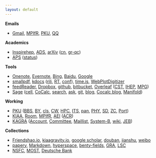```yaml
---
layout: default
---
```


**Emails**

- [Gmail](http://www.gmail.com/),
  [MPIfR](https://webmail.mpifr-bonn.mpg.de/),
  [PKU](http://mail.pku.edu.cn/),
  [QQ](http://mail.qq.com/)

**Academics**

- [Inspirehep](http://inspirehep.net/),
  [ADS](https://ui.adsabs.harvard.edu/),
  [arXiv](http://www.arxiv.org/)
  ([cn](http://cn.arxiv.org/), [gr-qc](http://arxiv.org/list/gr-qc/new))
- [APS](http://journals.aps.org/)
  ([status](https://authors.aps.org/Submissions/status/))

**Tools**

- [Onenote](https://www.onenote.com/),
  [Evernote](https://www.evernote.com/Home.action),
  [Bing](https://www.bing.com/),
  [Baidu](http://www.baidu.com/),
  [Google](http://www.google.com/ncr)
- [smallpdf](http://smallpdf.com/),
  [kdocs](https://www.kdocs.cn/latest) ([rili](https://rili.wps.cn/), [RT](https://www.kdocs.cn/p/71506069640), [conf](https://www.kdocs.cn/p/96985097382)),
  [time.is](https://time.is/),
  [WebPlotDigitizer](https://automeris.io/WebPlotDigitizer/)
- [feedReader](http://feedreader.com/online/),
  [Dropbox](https://www.dropbox.com/home),
  [github](https://github.com/),
  [bitbucket](https://bitbucket.org/),
  [Overleaf](https://www.overleaf.com/project) ([CST](https://sharelatex.cstcloud.cn/login), 
  [IHEP](https://latex.ihep.ac.cn/), 
  [MPG](https://sharelatex.gwdg.de))
- [Sage](http://www.sagemath.org/index.html)
  ([cell](https://sagecell.sagemath.org/),
  [CoCalc](https://cocalc.com/),
  [search](http://www.sagemath.org/search.html),
  [ask](https://ask.sagemath.org/),
  [git](https://github.com/sagemath/sage),
  [blog](http://planet.sagemath.org/),
  [Cocalc blog](http://blog.sagemath.com/),
  [Manifold](http://sagemanifolds.obspm.fr/))

**Working**

- [PKU](http://www.pku.edu.cn/)
  ([BBS](http://bbs.pku.edu.cn/),
   [BY](http://162.105.209.64/benyan),
   [cls](https://course.pku.edu.cn), 
   [CW](http://cwfw.pku.edu.cn/),
   [HPC](http://hpc.pku.edu.cn/),
   [ITS](http://its.pku.edu.cn/),
   [pan](http://pan.pku.edu.cn/),
   [PHY](http://www.phy.pku.edu.cn/), 
   [SD](https://treehole.pku.edu.cn/web/),
   [ZC](https://bodaqmf.pku.edu.cn/phymeetplan), 
   [Port](https://portal.pku.edu.cn/))
- [KIAA](http://kiaa.pku.edu.cn/),
  [Room](http://room.kiaa.club),
  [MPIfR](http://www.mpifr-bonn.mpg.de/2169/en),
   [AEI](http://www.aei.mpg.de/)
  ([ACR](https://www.aei.mpg.de/astro-cosmo-rel))
- [KAGRA](https://gwcenter.icrr.u-tokyo.ac.jp/) 
 ([Account](https://gwdoc.icrr.u-tokyo.ac.jp/cgi-bin/private/DocDB/ShowDocument?docid=12137),
  [Committee](https://gwwiki.icrr.u-tokyo.ac.jp/JGWwiki/KAGRA/KSC#committees), 
  [Maillist](https://gwdoc.icrr.u-tokyo.ac.jp/cgi-bin/private/DocDB/ShowDocument?docid=12150),
  [System-B](https://gwdoc.icrr.u-tokyo.ac.jp/cgi-bin/private/DocDB/ShowDocument?docid=14750),
  [wiki](https://gwwiki.icrr.u-tokyo.ac.jp/JGWwiki/KAGRA#links),
  [JEB](https://dac.icrr.u-tokyo.ac.jp/KAGRA/KSC/JEB))  

**Collections**

- [Friendshao.io](https://friendshao.github.io/),
  [kiaagravity.io](https://kiaagravity.github.io/),
  [google scholar](https://scholar.google.com/citations?user=x7Rnzn8AAAAJ&hl=en),
  [douban](https://www.douban.com/),
  [jianshu](https://www.jianshu.com/),
  [weibo](https://weibo.com/)
- [papery](https://papery.me/),
  [Markdown](https://markdown.today/),
  [hyperspace](http://hyperspace.uni-frankfurt.de/),
  [benty-fields](https://benty-fields.com/daily_arXiv),
  [GRA](http://gra.itp.ac.cn/12),
  [LSC](https://pnp.ligo.org/ppcomm/Papers.html)
- [NSFC](https://grants.nsfc.gov.cn/pmpweb/login),
  [MOST](https://www.most.gov.cn/index.html),
  [Deutsche Bank](https://meine.deutsche-bank.de/trxm/db/)

